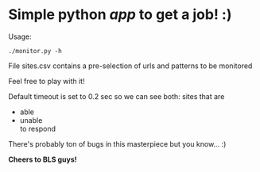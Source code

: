 # Simple python _app_ to **get a job!** :)

Usage: 

```./monitor.py -h```

File sites.csv contains a pre-selection of urls and patterns to be monitored

Feel free to play with it!

Default timeout is set to 0.2 sec so we can see both: sites that are 
* able 
* unable   
to respond

There's probably ton of bugs in this masterpiece but you know... :)

**Cheers to BLS guys!**
